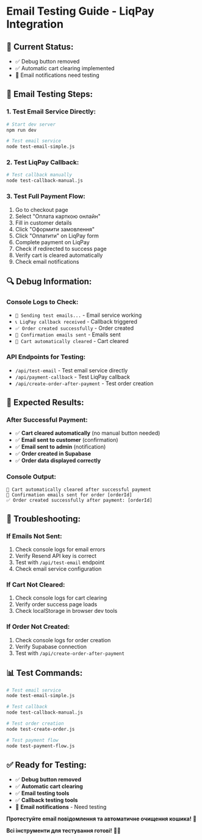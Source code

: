 # Email Testing Guide - LiqPay Integration

## 🎯 **Current Status:**
- ✅ Debug button removed
- ✅ Automatic cart clearing implemented
- 🔄 Email notifications need testing

## 🧪 **Email Testing Steps:**

### **1. Test Email Service Directly:**
```bash
# Start dev server
npm run dev

# Test email service
node test-email-simple.js
```

### **2. Test LiqPay Callback:**
```bash
# Test callback manually
node test-callback-manual.js
```

### **3. Test Full Payment Flow:**
1. Go to checkout page
2. Select "Оплата карткою онлайн"
3. Fill in customer details
4. Click "Оформити замовлення"
5. Click "Оплатити" on LiqPay form
6. Complete payment on LiqPay
7. Check if redirected to success page
8. Verify cart is cleared automatically
9. Check email notifications

## 🔍 **Debug Information:**

### **Console Logs to Check:**
- `📧 Sending test emails...` - Email service working
- `📞 LiqPay callback received` - Callback triggered
- `✅ Order created successfully` - Order created
- `📧 Confirmation emails sent` - Emails sent
- `🧹 Cart automatically cleared` - Cart cleared

### **API Endpoints for Testing:**
- `/api/test-email` - Test email service directly
- `/api/payment-callback` - Test LiqPay callback
- `/api/create-order-after-payment` - Test order creation

## 🚀 **Expected Results:**

### **After Successful Payment:**
- ✅ **Cart cleared automatically** (no manual button needed)
- ✅ **Email sent to customer** (confirmation)
- ✅ **Email sent to admin** (notification)
- ✅ **Order created in Supabase**
- ✅ **Order data displayed correctly**

### **Console Output:**
```
🧹 Cart automatically cleared after successful payment
📧 Confirmation emails sent for order [orderId]
✅ Order created successfully after payment: [orderId]
```

## 🐛 **Troubleshooting:**

### **If Emails Not Sent:**
1. Check console logs for email errors
2. Verify Resend API key is correct
3. Test with `/api/test-email` endpoint
4. Check email service configuration

### **If Cart Not Cleared:**
1. Check console logs for cart clearing
2. Verify order success page loads
3. Check localStorage in browser dev tools

### **If Order Not Created:**
1. Check console logs for order creation
2. Verify Supabase connection
3. Test with `/api/create-order-after-payment`

## 📊 **Test Commands:**

```bash
# Test email service
node test-email-simple.js

# Test callback
node test-callback-manual.js

# Test order creation
node test-create-order.js

# Test payment flow
node test-payment-flow.js
```

## ✅ **Ready for Testing:**

- ✅ **Debug button removed**
- ✅ **Automatic cart clearing**
- ✅ **Email testing tools**
- ✅ **Callback testing tools**
- 🔄 **Email notifications** - Need testing

**Протестуйте email повідомлення та автоматичне очищення кошика!** 🎉

**Всі інструменти для тестування готові!** 🚀✨
